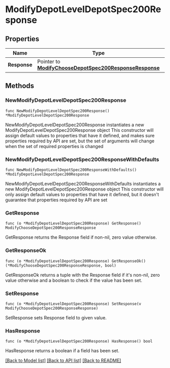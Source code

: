 # ModifyDepotLevelDepotSpec200Response

## Properties

Name | Type | Description | Notes
------------ | ------------- | ------------- | -------------
**Response** | Pointer to [**ModifyChooseDepotSpec200ResponseResponse**](ModifyChooseDepotSpec200ResponseResponse.md) |  | [optional] 

## Methods

### NewModifyDepotLevelDepotSpec200Response

`func NewModifyDepotLevelDepotSpec200Response() *ModifyDepotLevelDepotSpec200Response`

NewModifyDepotLevelDepotSpec200Response instantiates a new ModifyDepotLevelDepotSpec200Response object
This constructor will assign default values to properties that have it defined,
and makes sure properties required by API are set, but the set of arguments
will change when the set of required properties is changed

### NewModifyDepotLevelDepotSpec200ResponseWithDefaults

`func NewModifyDepotLevelDepotSpec200ResponseWithDefaults() *ModifyDepotLevelDepotSpec200Response`

NewModifyDepotLevelDepotSpec200ResponseWithDefaults instantiates a new ModifyDepotLevelDepotSpec200Response object
This constructor will only assign default values to properties that have it defined,
but it doesn't guarantee that properties required by API are set

### GetResponse

`func (o *ModifyDepotLevelDepotSpec200Response) GetResponse() ModifyChooseDepotSpec200ResponseResponse`

GetResponse returns the Response field if non-nil, zero value otherwise.

### GetResponseOk

`func (o *ModifyDepotLevelDepotSpec200Response) GetResponseOk() (*ModifyChooseDepotSpec200ResponseResponse, bool)`

GetResponseOk returns a tuple with the Response field if it's non-nil, zero value otherwise
and a boolean to check if the value has been set.

### SetResponse

`func (o *ModifyDepotLevelDepotSpec200Response) SetResponse(v ModifyChooseDepotSpec200ResponseResponse)`

SetResponse sets Response field to given value.

### HasResponse

`func (o *ModifyDepotLevelDepotSpec200Response) HasResponse() bool`

HasResponse returns a boolean if a field has been set.


[[Back to Model list]](../README.md#documentation-for-models) [[Back to API list]](../README.md#documentation-for-api-endpoints) [[Back to README]](../README.md)


